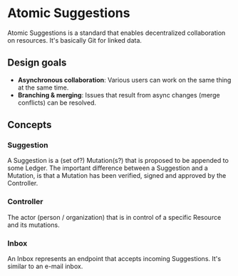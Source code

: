 # Atomic Suggestions

Atomic Suggestions is a standard that enables decentralized collaboration on resources.
It's basically Git for linked data.
<!-- It describes how proposals for data changes -->

## Design goals

- **Asynchronous collaboration**: Various users can work on the same thing at the same time.
- **Branching & merging**: Issues that result from async changes (merge conflicts) can be resolved.

## Concepts

### Suggestion

<!-- Perhaps suggestions are too similar to Mutations, and should be merged into a single concept? -->

A Suggestion is a (set of?) Mutation(s?) that is proposed to be appended to some Ledger.
The important difference between a Suggestion and a Mutation, is that a Mutation has been verified, signed and approved by the Controller.

### Controller

The actor (person / organization) that is in control of a specific Resource and its mutations.

### Inbox

An Inbox represents an endpoint that accepts incoming Suggestions.
It's similar to an e-mail inbox.
